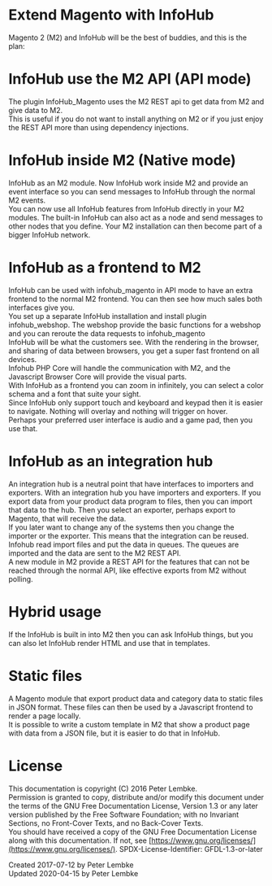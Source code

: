 # Extend Magento with InfoHub
Magento 2 (M2) and InfoHub will be the best of buddies, and this is the plan:  

# InfoHub use the M2 API (API mode)
The plugin InfoHub_Magento uses the M2 REST api to get data from M2 and give data to M2.  
This is useful if you do not want to install anything on M2 or if you just enjoy the REST API more than using dependency injections.  

# InfoHub inside M2 (Native mode)
InfoHub as an M2 module. Now InfoHub work inside M2 and provide an event interface so you can send messages to InfoHub through the normal M2 events.  
You can now use all InfoHub features from InfoHub directly in your M2 modules. The built-in InfoHub can also act as a node and send messages to other nodes that you define. Your M2 installation can then become part of a bigger InfoHub network.  

# InfoHub as a frontend to M2
InfoHub can be used with infohub_magento in API mode to have an extra frontend to the normal M2 frontend. You can then see how much sales both interfaces give you.  
You set up a separate InfoHub installation and install plugin infohub_webshop. The webshop provide the basic functions for a webshop and you can reroute the data requests to infohub_magento  
InfoHub will be what the customers see. With the rendering in the browser, and sharing of data between browsers, you get a super fast frontend on all devices.  
Infohub PHP Core will handle the communication with M2, and the Javascript Browser Core will provide the visual parts.  
With InfoHub as a frontend you can zoom in infinitely, you can select a color schema and a font that suite your sight.  
Since InfoHub only support touch and keyboard and keypad then it is easier to navigate. Nothing will overlay and nothing will trigger on hover.  
Perhaps your preferred user interface is audio and a game pad, then you use that.  

# InfoHub as an integration hub
An integration hub is a neutral point that have interfaces to importers and exporters. With an integration hub you have importers and exporters. If you export data from your product data program to files, then you can import that data to the hub. Then you select an exporter, perhaps export to Magento, that will receive the data.  
If you later want to change any of the systems then you change the importer or the exporter. This means that the integration can be reused.  
Infohub read import files and put the data in queues. The queues are imported and the data are sent to the M2 REST API.  
A new module in M2 provide a REST API for the features that can not be reached through the normal API, like effective exports from M2 without polling.  

# Hybrid usage
If the InfoHub is built in into M2 then you can ask InfoHub things, but you can also let InfoHub render HTML and use that in templates.  

# Static files
A Magento module that export product data and category data to static files in JSON format. These files can then be used by a Javascript frontend to render a page locally.  
It is possible to write a custom template in M2 that show a product page with data from a JSON file, but it is easier to do that in InfoHub.  

# License
This documentation is copyright (C) 2016 Peter Lembke.  
Permission is granted to copy, distribute and/or modify this document under the terms of the GNU Free Documentation License, Version 1.3 or any later version published by the Free Software Foundation; with no Invariant Sections, no Front-Cover Texts, and no Back-Cover Texts.  
You should have received a copy of the GNU Free Documentation License along with this documentation. If not, see [https://www.gnu.org/licenses/](https://www.gnu.org/licenses/).  SPDX-License-Identifier: GFDL-1.3-or-later  

Created 2017-07-12 by Peter Lembke  
Updated 2020-04-15 by Peter Lembke  
